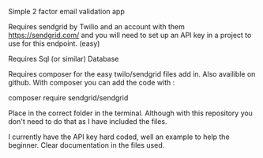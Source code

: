 Simple 2 factor email validation app

Requires sendgrid by Twilio and an account with them 
https://sendgrid.com/ and you will need to set up an API key in a project to use for this endpoint. (easy)

Requires Sql (or similar) Database

Requires composer for the easy twilo/sendgrid files add in. Also availible on github.
With composer you can add the code with :

composer require sendgrid/sendgrid

Place in the correct folder in the terminal. Although with this repository you don't need to do that as I have included the files.

I currently have the API key hard coded, well an example to help the beginner. Clear documentation in the files used.
